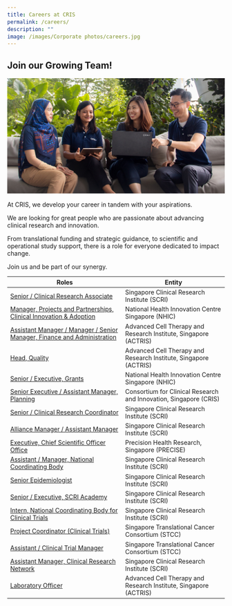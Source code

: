 ```yaml
---
title: Careers at CRIS
permalink: /careers/
description: ""
image: /images/Corporate photos/careers.jpg
---
```

## **Join our Growing Team!**

![](/images/Corporate%20photos/careers.jpg)

At CRIS, we develop your career in tandem with your aspirations.

We are looking for great people who are passionate about advancing clinical research and innovation.

From translational funding and strategic guidance, to scientific and operational study support, there is a role for everyone dedicated to impact change.

Join us and be part of our synergy.


| Roles | Entity |
| -------- | -------- |
[Senior / Clinical Research Associate](/files/Careers/careers%20-%20sr%20_clinical%20research%20associate.pdf) | Singapore Clinical Research Institute (SCRI) |
[Manager, Projects and Partnerships, Clinical Innovation & Adoption](/files/Careers/manager_projects%20&%20partnerships_nhic.pdf) | National Health Innovation Centre Singapore (NHIC) |
[Assistant Manager / Manager / Senior Manager, Finance and Administration](/files/Careers/am_mgr_sm,%20finance%20&%20admin%20(ft).pdf) | Advanced Cell Therapy and Research Institute, Singapore (ACTRIS) |
[Head, Quality](/files/Careers/head%20quality%20(actris).pdf) | Advanced Cell Therapy and Research Institute, Singapore (ACTRIS)
[Senior / Executive, Grants](/files/Careers/careers%20-%20sr_exec_grants%20(nhic).pdf) | National Health Innovation Centre Singapore (NHIC) |
| [Senior Executive / Assistant Manager, Planning](/files/Careers/cris%20-%20se_am%20(planning).pdf) | Consortium for Clinical Research and Innovation, Singapore (CRIS) |
[Senior / Clinical Research Coordinator](/files/Careers/careers-%20sr_clinical%20research%20coordinator%20(scri).pdf)| Singapore Clinical Research Institute (SCRI) |
[Alliance Manager / Assistant Manager](/files/Careers/careers-%20alliance%20manager_asst%20manager%20(scri).pdf) | Singapore Clinical Research Institute (SCRI) |
[Executive, Chief Scientific Officer Office](/files/Careers/CRIS%20-Executive%20(CSOO).pdf) | Precision Health Research, Singapore (PRECISE)
[Assistant / Manager, National Coordinating Body](/files/Careers/Manager_Asst%20Mgr,%20National%20Coordinating%20Body.pdf) | Singapore Clinical Research Institute (SCRI) |
[Senior Epidemiologist](/files/Careers/Sr%20Epidemiologist-SCRI.pdf) | Singapore Clinical Research Institute (SCRI) |
[Senior / Executive, SCRI Academy](/files/Careers/Sr%20Executive,%20SCRI%20Academy.pdf) | Singapore Clinical Research Institute (SCRI) |
[Intern, National Coordinating Body for Clinical Trials](/files/Careers/19%20-%20SCRI%20-%20Intern,%20NCB.pdf) | Singapore Clinical Research Institute (SCRI) |
[Project Coordinator (Clinical Trials)](/files/Careers/18%20-%20STCC%20-%20Project%20Coordinator%20(Clinical%20Trials).pdf) | Singapore Translational Cancer Consortium (STCC) |
[Assistant / Clinical Trial Manager](/files/Careers/17%20-%20STCC%20-%20Assistant%20Clinical%20Trial%20Manager.pdf) | Singapore Translational Cancer Consortium (STCC) |
[Assistant Manager, Clinical Research Network](/files/Careers/08%20-%20SCRI%20-%20CRN.pdf)| Singapore Clinical Research Institute (SCRI) |
[Laboratory Officer](/files/Careers/14%20-%20ACTRIS%20-%20Lab%20Officer.pdf)| Advanced Cell Therapy and Research Institute, Singapore (ACTRIS)